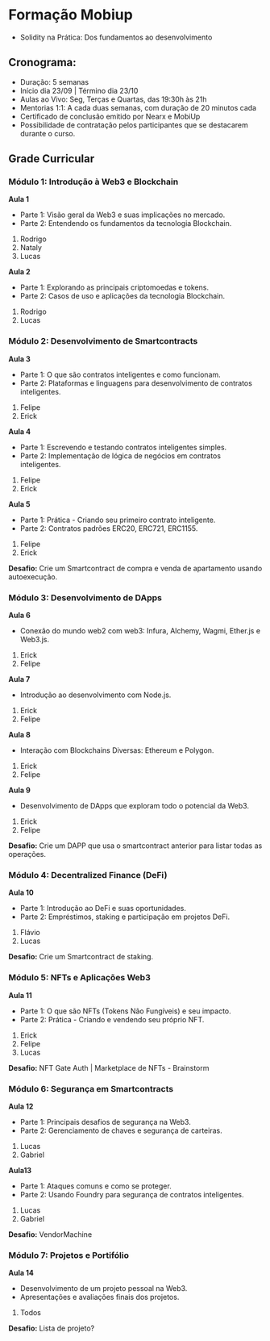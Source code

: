 # Formação Mobiup

- Solidity na Prática: Dos fundamentos ao desenvolvimento

## Cronograma:

- Duração: 5 semanas
- Início dia 23/09 | Término dia 23/10
- Aulas ao Vivo: Seg, Terças e Quartas, das 19:30h às 21h
- Mentorias 1:1: A cada duas semanas, com duração de 20 minutos cada
- Certificado de conclusão emitido por Nearx e MobiUp
- Possibilidade de contratação pelos participantes que se destacarem durante o curso.

## Grade Curricular

### Módulo 1: Introdução à Web3 e Blockchain

**Aula 1**

- Parte 1: Visão geral da Web3 e suas implicações no mercado.
- Parte 2: Entendendo os fundamentos da tecnologia Blockchain.

1. Rodrigo
2. Nataly
3. Lucas

**Aula 2**

- Parte 1: Explorando as principais criptomoedas e tokens.
- Parte 2: Casos de uso e aplicações da tecnologia Blockchain.

1. Rodrigo
2. Lucas

### Módulo 2: Desenvolvimento de Smartcontracts

**Aula 3**

- Parte 1: O que são contratos inteligentes e como funcionam.
- Parte 2: Plataformas e linguagens para desenvolvimento de contratos inteligentes.

1. Felipe
2. Erick

**Aula 4**

- Parte 1: Escrevendo e testando contratos inteligentes simples.
- Parte 2: Implementação de lógica de negócios em contratos inteligentes.

1. Felipe
2. Erick

**Aula 5**

- Parte 1: Prática - Criando seu primeiro contrato inteligente.
- Parte 2: Contratos padrões ERC20, ERC721, ERC1155.

1. Felipe
2. Erick

**Desafio:** Crie um Smartcontract de compra e venda de apartamento usando autoexecução.

### Módulo 3: Desenvolvimento de DApps

**Aula 6**

- Conexão do mundo web2 com web3: Infura, Alchemy, Wagmi, Ether.js e Web3.js.

1. Erick
2. Felipe

**Aula 7**

- Introdução ao desenvolvimento com Node.js.

1. Erick
2. Felipe

**Aula 8**

- Interação com Blockchains Diversas: Ethereum e Polygon.

1. Erick
2. Felipe

**Aula 9**

- Desenvolvimento de DApps que exploram todo o potencial da Web3.

1. Erick
2. Felipe

**Desafio:** Crie um DAPP que usa o smartcontract anterior para listar todas as operações.

### Módulo 4: Decentralized Finance (DeFi)

**Aula 10**

- Parte 1: Introdução ao DeFi e suas oportunidades.
- Parte 2: Empréstimos, staking e participação em projetos DeFi.

1. Flávio
2. Lucas

**Desafio:** Crie um Smartcontract de staking.

### Módulo 5: NFTs e Aplicações Web3

**Aula 11**

- Parte 1: O que são NFTs (Tokens Não Fungíveis) e seu impacto.
- Parte 2: Prática - Criando e vendendo seu próprio NFT.

1. Erick
2. Felipe
3. Lucas

**Desafio:** NFT Gate Auth | Marketplace de NFTs - Brainstorm

### Módulo 6: Segurança em Smartcontracts

**Aula 12**

- Parte 1: Principais desafios de segurança na Web3.
- Parte 2: Gerenciamento de chaves e segurança de carteiras.

1. Lucas
2. Gabriel

**Aula13**

- Parte 1: Ataques comuns e como se proteger.
- Parte 2: Usando Foundry para segurança de contratos inteligentes.

1. Lucas
2. Gabriel

**Desafio:** VendorMachine

### Módulo 7: Projetos e Portifólio

**Aula 14**

- Desenvolvimento de um projeto pessoal na Web3.
- Apresentações e avaliações finais dos projetos.

1. Todos

**Desafio:** Lista de projeto?
